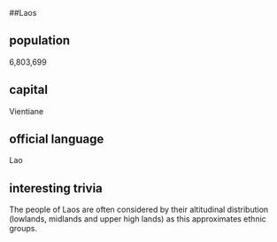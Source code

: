 ##Laos
## population
6,803,699

## capital
Vientiane
 
## official language
Lao

## interesting trivia
The people of Laos are often considered by their altitudinal distribution (lowlands, midlands and upper high lands) as this approximates ethnic groups.


